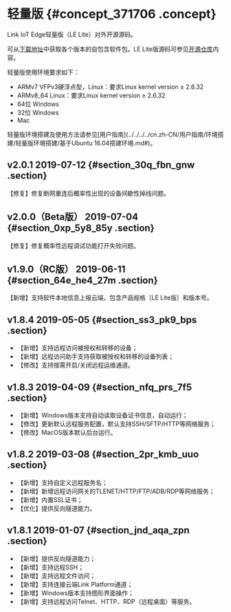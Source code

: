 # 轻量版 {#concept_371706 .concept}

Link IoT Edge轻量版（LE Lite）对外开源源码。

可从[下载地址](cn.zh-CN/产品简介/发布历史/下载地址.md#)中获取各个版本的自包含软件包。LE Lite版源码可参见[开源仓库](https://github.com/alibaba/iot_remote_access)内容。

轻量版使用环境要求如下：

-   ARMv7 VFPv3硬浮点型，Linux：要求Linux kernel version ≥ 2.6.32
-   ARMv8\_64 Linux：要求Linux kernel version ≥ 2.6.32
-   64位 Windows
-   32位 Windows
-   Mac

轻量版环境搭建及使用方法请参见[用户指南](../../../../cn.zh-CN/用户指南/环境搭建/轻量版环境搭建/基于Ubuntu 16.04搭建环境.md#)。

## v2.0.1 2019-07-12 {#section_30q_fbn_gnw .section}

【修复】修复断网重连后概率性出现的设备间歇性掉线问题。

## v2.0.0（Beta版） 2019-07-04 {#section_0xp_5y8_85y .section}

【修复】修复概率性远程调试功能打开失败问题。

## v1.9.0（RC版） 2019-06-11 {#section_64e_he4_27m .section}

【新增】支持软件本地信息上报云端，包含产品规格（LE Lite版）和版本号。

## v1.8.4 2019-05-05 {#section_ss3_pk9_bps .section}

-   【新增】支持远程访问被授权和转移的设备；
-   【新增】远程访问助手支持获取被授权和转移的设备列表；
-   【修改】支持按需开启/关闭远程运维通道。

## v1.8.3 2019-04-09 {#section_nfq_prs_7f5 .section}

-   【新增】Windows版本支持自动读取设备证书信息，自动运行；
-   【修改】更新默认远程服务配置，默认支持SSH/SFTP/HTTP等网络服务；
-   【修改】MacOS版本默认后台运行。

## v1.8.2 2019-03-08 {#section_2pr_kmb_uuo .section}

-   【新增】支持自定义远程服务名；
-   【新增】新增远程访问网关的TLENET/HTTP/FTP/ADB/RDP等网络服务；
-   【新增】内置SSL证书；
-   【优化】提供反向隧道能力。

## v1.8.1 2019-01-07 {#section_jnd_aqa_zpn .section}

-   【新增】提供反向隧道能力；
-   【新增】支持远程SSH；
-   【新增】支持远程文件访问；
-   【新增】支持连接云端Link Platform通道；
-   【新增】Windows版本支持图形界面操作；
-   【新增】支持远程访问Telnet、HTTP、RDP（远程桌面）等服务。

